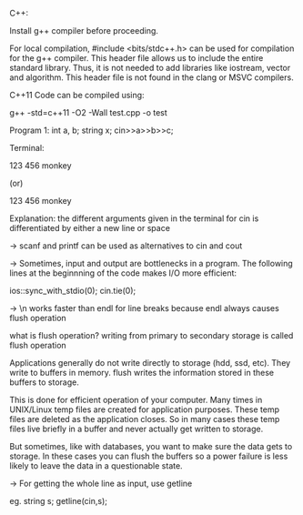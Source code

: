 C++:

Install g++ compiler before proceeding.

For local compilation, #include <bits/stdc++.h> can be used for compilation for the g++ compiler. This header file allows us to include the entire standard library. Thus, it is not needed to add libraries like iostream, vector and algorithm. This header file is not found in the clang or MSVC compilers.


C++11 Code can be compiled using:

g++ -std=c++11 -O2 -Wall test.cpp -o test

Program 1:
int a, b;
string x;
cin>>a>>b>>c; 

Terminal:

123 456 monkey

  (or)
    
123     456
monkey

Explanation: the different arguments given in the terminal for cin is differentiated by either a new line or space

-> scanf and printf can be used as alternatives to cin and cout

-> Sometimes, input and output are bottlenecks in a program. The following lines at the beginnning of the code makes I/O more efficient:

ios::sync_with_stdio(0);
cin.tie(0);

-> \n works faster than endl for line breaks because endl always causes flush operation

what is flush operation? writing from primary to secondary storage is called flush operation

Applications generally do not write directly to storage (hdd, ssd, etc). They write to buffers in memory. flush writes the information stored in these buffers to storage.

This is done for efficient operation of your computer. Many times in UNIX/Linux temp files are created for application purposes. These temp files are deleted as the application closes. So in many cases these temp files live briefly in a buffer and never actually get written to storage.

But sometimes, like with databases, you want to make sure the data gets to storage. In these cases you can flush the buffers so a power failure is less likely to leave the data in a questionable state.

-> For getting the whole line as input, use getline

eg.
string s;
getline(cin,s);
